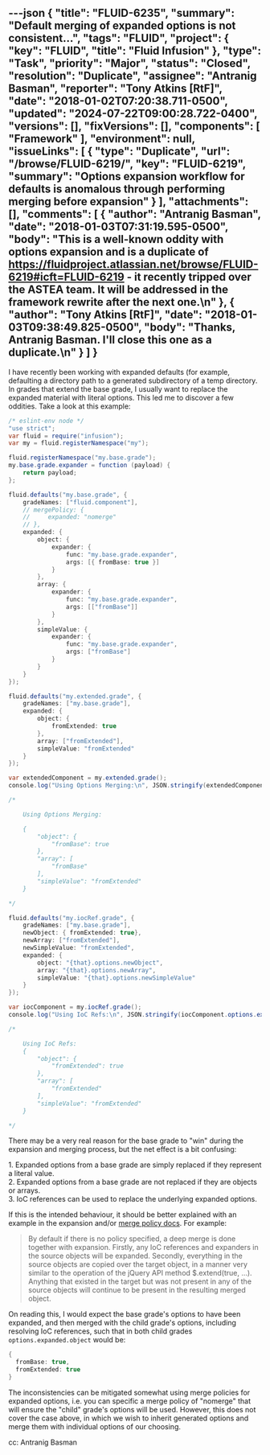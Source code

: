 ---json
{
  "title": "FLUID-6235",
  "summary": "Default merging of expanded options is not consistent...",
  "tags": "FLUID",
  "project": {
    "key": "FLUID",
    "title": "Fluid Infusion"
  },
  "type": "Task",
  "priority": "Major",
  "status": "Closed",
  "resolution": "Duplicate",
  "assignee": "Antranig Basman",
  "reporter": "Tony Atkins [RtF]",
  "date": "2018-01-02T07:20:38.711-0500",
  "updated": "2024-07-22T09:00:28.722-0400",
  "versions": [],
  "fixVersions": [],
  "components": [
    "Framework"
  ],
  "environment": null,
  "issueLinks": [
    {
      "type": "Duplicate",
      "url": "/browse/FLUID-6219/",
      "key": "FLUID-6219",
      "summary": "Options expansion workflow for defaults is anomalous through performing merging before expansion"
    }
  ],
  "attachments": [],
  "comments": [
    {
      "author": "Antranig Basman",
      "date": "2018-01-03T07:31:19.595-0500",
      "body": "This is a well-known oddity with options expansion and is a duplicate of <https://fluidproject.atlassian.net/browse/FLUID-6219#icft=FLUID-6219> - it recently tripped over the ASTEA team. It will be addressed in the framework rewrite after the next one.\n"
    },
    {
      "author": "Tony Atkins [RtF]",
      "date": "2018-01-03T09:38:49.825-0500",
      "body": "Thanks, Antranig Basman.  I'll close this one as a duplicate.\n"
    }
  ]
}
---
I have recently been working with expanded defaults (for example, defaulting a directory path to a generated subdirectory of a temp directory.  In grades that extend the base grade, I usually want to replace the expanded material with literal options.  This led me to discover a few oddities.  Take a look at this example:

```java
/* eslint-env node */
"use strict";
var fluid = require("infusion");
var my = fluid.registerNamespace("my");

fluid.registerNamespace("my.base.grade");
my.base.grade.expander = function (payload) {
    return payload;
};

fluid.defaults("my.base.grade", {
    gradeNames: ["fluid.component"],
    // mergePolicy: {
    //     expanded: "nomerge"
    // },
    expanded: {
        object: {
            expander: {
                func: "my.base.grade.expander",
                args: [{ fromBase: true }]
            }
        },
        array: {
            expander: {
                func: "my.base.grade.expander",
                args: [["fromBase"]]
            }
        },
        simpleValue: {
            expander: {
                func: "my.base.grade.expander",
                args: ["fromBase"]
            }
        }
    }
});

fluid.defaults("my.extended.grade", {
    gradeNames: ["my.base.grade"],
    expanded: {
        object: {
            fromExtended: true
        },
        array: ["fromExtended"],
        simpleValue: "fromExtended"
    }
});

var extendedComponent = my.extended.grade();
console.log("Using Options Merging:\n", JSON.stringify(extendedComponent.options.expanded, null, 2));

/*

    Using Options Merging:

    {
        "object": {
            "fromBase": true
        },
        "array": [
            "fromBase"
        ],
        "simpleValue": "fromExtended"
    }

*/

fluid.defaults("my.iocRef.grade", {
    gradeNames: ["my.base.grade"],
    newObject: { fromExtended: true},
    newArray: ["fromExtended"],
    newSimpleValue: "fromExtended",
    expanded: {
        object: "{that}.options.newObject",
        array: "{that}.options.newArray",
        simpleValue: "{that}.options.newSimpleValue"
    }
});

var iocComponent = my.iocRef.grade();
console.log("Using IoC Refs:\n", JSON.stringify(iocComponent.options.expanded, null, 2));

/*

    Using IoC Refs:
    {
        "object": {
            "fromExtended": true
        },
        "array": [
            "fromExtended"
        ],
        "simpleValue": "fromExtended"
    }

*/
```

There may be a very real reason for the base grade to "win" during the expansion and merging process, but the net effect is a bit confusing:

1\. Expanded options from a base grade are simply replaced if they represent a literal value.\
2\. Expanded options from a base grade are not replaced if they are objects or arrays.\
3\. IoC references can be used to replace the underlying expanded options.

If this is the intended behaviour, it should be better explained with an example in the expansion and/or [merge policy docs](https://docs.fluidproject.org/infusion/development/OptionsMerging.html#structure-of-the-merge-policy-object).  For example:

> By default if there is no policy specified, a deep merge is done together with expansion. Firstly, any IoC references and expanders in the source objects will be expanded. Secondly, everything in the source objects are copied over the target object, in a manner very similar to the operation of the jQuery API method $.extend(true, ...). Anything that existed in the target but was not present in any of the source objects will continue to be present in the resulting merged object.

On reading this, I would expect the base grade's options to have been expanded, and then merged with the child grade's options, including resolving IoC references, such that in both child grades `options.expanded.object` would be:&#x20;

```java
{
  fromBase: true,
  fromExtended: true
}
```

The inconsistencies can be mitigated somewhat using merge policies for expanded options, i.e. you can specific a merge policy of "nomerge" that will ensure the "child" grade's options will be used.  However, this does not cover the case above, in which we wish to inherit generated options and merge them with individual options of our choosing.

cc: Antranig Basman

        